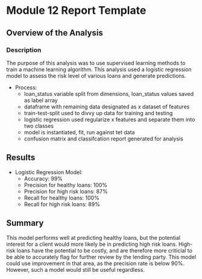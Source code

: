 # Module 12 Report Template

## Overview of the Analysis

### Description

The purpose of this analysis was to use supervised learning methods to train a machine learning algorithm. This analysis used a logistic regression model to assess the risk level of various loans and generate predictions. 
* Process:
    * loan_status variable split from dimensions, loan_status values saved as label array
    * dataframe with remaining data designated as x dataset of features
    * train-test-split used to divvy up data for training and testing
    * logistic regression used regularize x features and separate them into two classes
    * model is instantiated, fit, run against tet data
    * confusion matrix and classifcation report generated for analysis


## Results

* Logistic Regression Model:
    * Accuracy: 99%
    * Precision for healthy loans: 100%
    * Precision for high risk loans: 87%
    * Recall for healthy loans: 100%
    * Recall for high risk loans: 89%

## Summary

This model performs well at predicting healthy loans, but the potential interest for a client would more likely be in predicting high risk loans. High-risk loans have the potential to be costly, and are therefore more criticial to be able to accurately flag for further review by the lending party. This model could use improvement in that area, as the precision rate is below 90%. However, such a model would still be useful regardless.
